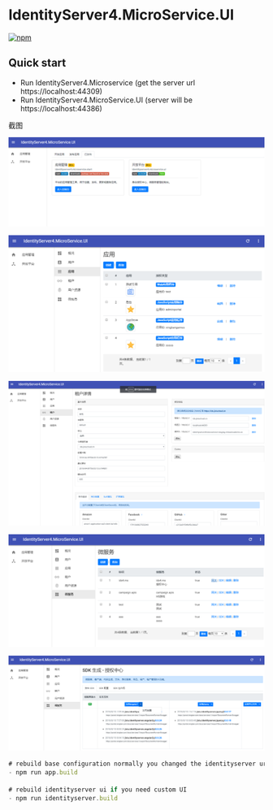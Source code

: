 # IdentityServer4.MicroService.UI



[![npm](https://img.shields.io/npm/v/identityserver4.microservice.ui.svg)](https://www.npmjs.com/package/identityserver4.microservice.ui)


## Quick start

- Run IdentityServer4.Microservice (get the server url https://localhost:44309)
- Run IdentityServer4.MicroService.UI (server will be https://localhost:44386)


截图

![0](0.png)

![1](1.png)

![2](2.png)

![3](3.png)

![4](4.png)


```javascript
# rebuild base configuration normally you changed the identityserver url
- npm run app.build

# rebuild identityserver ui if you need custom UI
- npm run identityserver.build
```